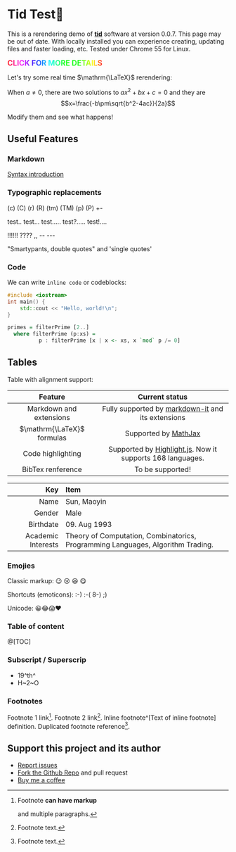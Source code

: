 # Tid Test:memo:

This is a rerendering demo of **[tid](https://github.com/simonmysun/tid)** software at version 0.0.7. This page may be out of date. With locally installed you can experience creating, updating files and faster loading, etc. Tested under Chrome 55 for Linux. 

<!-- advertisement -->
<p><a href="https://github.com/simonmysun/tid" style="font-size:120%;font-weight:bold;background-image:-webkit-gradient(linear,left top,right top,color-stop(0,#f22),color-stop(0.15,#f2f),color-stop(0.3,#22f),color-stop(0.45,#2ff),color-stop(0.6,#2f2),color-stop(0.75,#2f2),color-stop(0.9,#ff2),color-stop(1,#f22));background-image:gradient(linear,left top,right top,color-stop(0,#f22),color-stop(0.15,#f2f),color-stop(0.3,#22f),color-stop(0.45,#2ff),color-stop(0.6,#2f2),color-stop(0.75,#2f2),color-stop(0.9,#ff2),color-stop(1,#f22));color:transparent!important;-webkit-background-clip:text;background-clip:text">CLICK FOR MORE DETAILS</a></p>

Let's try some real time $\mathrm{\LaTeX}$ rerendering: 

When $a\ne 0$, there are two solutions to $ax^2 + bx + c = 0$ and they are $$x=\frac{-b\pm\sqrt{b^2-4ac}}{2a}$$

Modify them and see what happens! 

## Useful Features

### Markdown
[Syntax introduction](https://daringfireball.net/projects/markdown/syntax)

### Typographic replacements
(c) (C) (r) (R) (tm) (TM) (p) (P) +-

test.. test... test..... test?..... test!....

!!!!!! ???? ,,  -- ---

"Smartypants, double quotes" and 'single quotes'

### Code
We can write `inline code` or codeblocks:

```c++
#include <iostream>
int main() {
	std::cout << "Hello, world!\n";
}
```
```haskell
primes = filterPrime [2..] 
  where filterPrime (p:xs) = 
          p : filterPrime [x | x <- xs, x `mod` p /= 0]
```

## Tables
Table with alignment support: 

Feature                    | Current status
:-----:                    | :------------:
Markdown and extensions    | Fully supported by [markdown-it](https://github.com/markdown-it/markdown-it) and its extensions
$\mathrm{\LaTeX}$ formulas | Supported by [MathJax](https://www.mathjax.org)
Code highlighting          | Supported by [Highlight.js](https://highlightjs.org/). Now it supports 168 languages.
BibTex renference          | To be supported! 

| Key | Item |
| --: | :--- |
| Name | Sun, Maoyin |
| Gender | Male |
| Birthdate | 09. Aug 1993 |
| Academic Interests | Theory of Computation, Combinatorics, Programming Languages, Algorithm Trading. |

### Emojies
Classic markup: :wink: :cry: :laughing: :yum:

Shortcuts (emoticons): :-) :-( 8-) ;)

Unicode: 😀😂😱❤

### Table of content
@[TOC]

### Subscript / Superscrip
- 19^th^
- H~2~O

### Footnotes
Footnote 1 link[^first]. Footnote 2 link[^second]. Inline footnote^[Text of inline footnote] definition. Duplicated footnote reference[^second].

[^first]: Footnote **can have markup**

    and multiple paragraphs.
[^second]: Footnote text.

## Support this project and its author
* [Report issues](https://github.com/simonmysun/tid/issues)
* [Fork the Github Repo](https://github.com/simonmysun/tid) and pull request
* [Buy me a coffee](https://paypal.me/simonmysun/5)